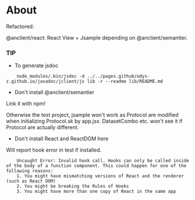 # About

Refactored:

@anclient/react: React View + Jsample depending on @anclient/semantier.

### TIP

- To generate jsdoc
~~~
    node_modules/.bin/jsdoc -d ../../pages.github/odys-z.github.io/javadoc/jclient/js lib -r --readme lib/README.md
~~~

- Don't install @anclient/semantier

Link it with npm!

Otherwise the test project, jsample won't work as Protocol are
modified when initializing Protocol.sk by app.jsx. DatasetCombo etc. won't see it
if Protocol are actually different.

- Don't install React and ReactDOM here

Will report hook error in test if installed.

```
    Uncaught Error: Invalid hook call. Hooks can only be called inside of the body of a function component. This could happen for one of the following reasons:
    1. You might have mismatching versions of React and the renderer (such as React DOM)
    2. You might be breaking the Rules of Hooks
    3. You might have more than one copy of React in the same app
```
